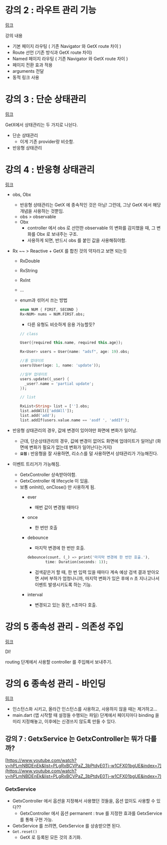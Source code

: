 # 강의 2 : 라우트 관리 기능

[링크](https://www.youtube.com/watch?v=OXfG-D4PNpQ)

강의 내용

- 기본 페이지 라우팅 ( 기존 Navigator 와 GetX route 차이 )
- Route 선언 (기존 방식과 GetX route 차이)
- Named 페이지 라우팅 ( 기존 Navigator 와 GetX route 차이 )
- 페이지 전환 효과 적용
- arguments 전달
- 동적 링크 사용

# 강의 3 : 단순 상태관리

[링크](https://www.youtube.com/watch?v=k3hgQu6it4c)

GetX에서 상태관리는 두 가지로 나뉜다.

- 단순 상태관리
    - 이게 기존 provider랑 비슷함.
- 반응형 상태관리

# 강의 4 : 반응형 상태관리
[링크](https://www.youtube.com/watch?v=TjC1ka8fZJw)

- obs, Obx
    - 반응형 상태관리는 GetX 에 종속적인 것은 아님! 그런데, 그냥 GetX 에서 해당 개념을 사용하는 것뿐임.
    - obs > observable
    - Obx
        - controller 에서 obs 로 선언한 observable 의 변화를 감지했을 때, 그 변화를 Obx 로 보내주는 구조.
        - 사용하게 되면, 반드시 obs 를 붙인 값을 사용해줘야함.
- Rx ~~ > Reactive + GetX 를 합친 것의 약자라고 보면 되는듯
    - RxDouble
    - RxString
    - RxInt
    - …
    - enum과 섞어서 쓰는 방법
        
        ```dart
        enum NUM { FIRST, SECOND }
        Rx<NUM> nums = NUM.FIRST.obs;
        ```
        
        - 다른 유형도 비슷하게 응용 가능할듯?
        
        ```dart
        // class
        
        User({required this.name, required this.age});
        
        Rx<User> users = User(name: "adsf", age: 19).obs;
        
        //통 업데이트
        users(User(age: 1, name: 'update'));
        
        //일부 업데이트
        users.update((_user) {
          _user?.name = 'partial update';
        });
        
        // list
        
        RxList<String> list = [''].obs;
        list.addAll(['addAll']);
        list.add('add');
        list.addIf(users.value.name == 'asdf ', 'addIf');
        ```
        
- 반응형 상태관리의 경우, 값에 변경이 있어야만 화면에 변화가 일어남.
    - 근데, 단순상태관리의 경우, 값에 변경이 없어도 화면에 업데이트가 일어남! (화면에 변화가 필요가 없는데 변화가 일어난다는거지)
    - **`요점` :** 반응형을 잘 사용하면, 리소스를 덜 사용하면서 상태관리가 가능해진다.
- 이벤트 트리거가 가능해짐.
    - GetxController 상속받아야함.
    - GetxController 에 lifecycle 이 있음.
    - 보통 onInit(), onClose() 만 사용하게 됨.
        - ever
            - 매번 값이 변경될 때마다
        - once
            - 한 번만 호출
        - debounce
            - 마지막 변경에 한 번만 호출.
            
            ```dart
            debounce(count, (_) => print('마지막 변경에 한 번만 호출.'),
                    time: Duration(seconds: 1));
            ```
            
            - 검색같은거 할 때, 한 번 입력 있을 때마다 계속 예상 검색 결과 받아오면 서버 부하가 엄청나니까, 마지막 변화가 있은 후에 n 초 지나고나서 이벤트 발생시키도록 하는 기능.
        - interval
            - 변경되고 있는 동안, n초마다 호출.

# 강의 5 종속성 관리 - 의존성 주입

[링크](https://www.youtube.com/watch?v=OXfG-D4PNpQ)

DI!

routing 단계에서 사용할 controller 를 주입해서 보내주기.

# 강의 6 종속성 관리 - 바인딩

[링크](https://www.youtube.com/watch?v=O1Bw-mwF9xc&list=PLgRxBCVPaZ_3bPtdyE0Tj-w1CFX01bgUE&index=6)

- 인스턴스화 시키고, 올라간 인스턴스를 사용하고, 사용하지 않을 때는 제거하고…
- main.dart (앱 시작할 때 설정들 수행되는 파일) 단계에서 페이지마다 binding 을 미리 지정해놓고, 이후에는 신경쓰지 않도록 만들 수 있다.

## 강의 7 : **GetxService 는 GetxController는 뭐가 다를까?**

[https://www.youtube.com/watch?v=hPLmNBDEnEk&list=PLgRxBCVPaZ_3bPtdyE0Tj-w1CFX01bgUE&index=7](https://www.youtube.com/watch?v=hPLmNBDEnEk&list=PLgRxBCVPaZ_3bPtdyE0Tj-w1CFX01bgUE&index=7)


### GetxService

- GetxController 에서 옵션을 지정해서 사용했던 것들을, 옵션 없이도 사용할 수 있다??
    - GetxController 에서 옵션 permanent : true 를 지정한 효과를 GetxService 를 통해 구현 가능.
- GetxService 를 쓰려면, GetxService 를 상송받으면 된다.
- `Get.reset()`
    - GetX 로 등록된 모든 것의 초기화.